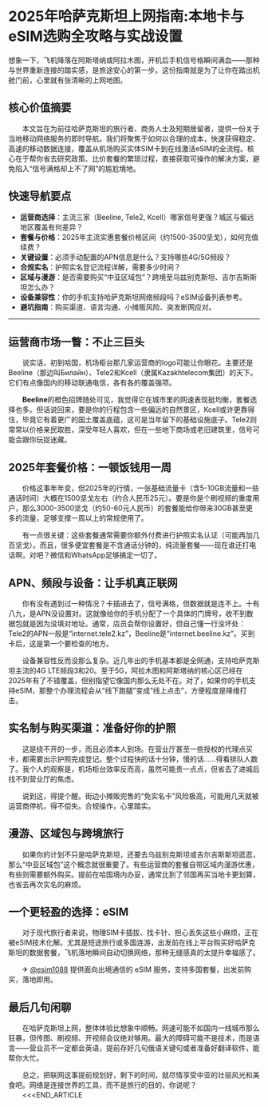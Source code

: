 # 2025年哈萨克斯坦上网指南:本地卡与eSIM选购全攻略与实战设置

想象一下，飞机降落在阿斯塔纳或阿拉木图，开机后手机信号格瞬间满血——那种与世界重新连接的踏实感，是旅途安心的第一步。这份指南就是为了让你在踏出机舱门前，心里就有张清晰的上网地图。

## 核心价值摘要

　　本文旨在为前往哈萨克斯坦的旅行者、商务人士及短期居留者，提供一份关于当地移动网络服务的即时导航。我们将聚焦于如何以合理的成本，快速获得稳定、高速的移动数据连接，覆盖从机场购买实体SIM卡到在线激活eSIM的全流程。核心在于帮你省去研究政策、比价套餐的繁琐过程，直接获取可操作的解决方案，避免陷入“信号满格却上不了网”的尴尬境地。

## 快速导航要点

-   **运营商选择**：主流三家（Beeline, Tele2, Kcell）哪家信号更强？城区与偏远地区覆盖有何差异？
-   **套餐与价格**：2025年主流实惠套餐价格区间（约1500-3500坚戈），如何充值续费？
-   **关键设置**：必须手动配置的APN信息是什么？支持哪些4G/5G频段？
-   **合规实名**：护照实名登记流程详解，需要多少时间？
-   **区域与漫游**：是否需要购买“中亚区域包”？跨境至乌兹别克斯坦、吉尔吉斯斯坦怎么办？
-   **设备兼容性**：你的手机支持哈萨克斯坦网络频段吗？eSIM设备列表参考。
-   **避坑指南**：购买渠道、语言沟通、小摊贩风险、突发断网应对。

---

## 运营商市场一瞥：不止三巨头

　　说实话，初到哈国，机场柜台那几家运营商的logo可能让你眼花。主要还是Beeline（那边叫Билайн）、Tele2和Kcell（隶属Kazakhtelecom集团）的天下。它们有点像国内的移动联通电信，各有各的覆盖强项。

　　**Beeline**的橙色招牌随处可见，我觉得它在城市里的网速表现挺均衡，套餐选择也多。但话说回来，要是你的行程包含一些偏远的自然景区，Kcell或许更靠得住，毕竟它有着更广的国土覆盖底蕴，这可是当年留下的基础设施底子。Tele2则常常以价格亲民取胜，深受年轻人喜欢，但在一些地下商场或老旧建筑里，信号可能会跟你玩捉迷藏。

## 2025年套餐价格：一顿饭钱用一周

　　价格这事年年变，但2025年的行情，一张基础流量卡（含5-10GB流量和一些通话时间）大概在1500坚戈左右（约合人民币25元）。要是你是个刷视频的重度用户，那么3000-3500坚戈（约50-60元人民币）的套餐能给你带来30GB甚至更多的流量，足够支撑一周以上的常规使用了。

　　有一点很关键：这些套餐通常需要你额外付费进行护照实名认证（可能再加几百坚戈）。而且，很多便宜套餐是不含通话分钟的，纯流量套餐——现在谁还打电话啊，对吧？微信和WhatsApp足够搞定一切了。

## APN、频段与设备：让手机真正联网

　　你有没有遇到过一种情况？卡插进去了，信号满格，但数据就是连不上。十有八九，是APN没设置对。这就像给你的手机分配了一个具体的门牌号，收不到数据包就是因为没填对地址。通常，店员会帮你设置好，但自己懂一行没坏处：Tele2的APN一般是“internet.tele2.kz”，Beeline是“internet.beeline.kz”。买到卡后，这是第一个要检查的地方。

　　设备兼容性反而没那么复杂。近几年出的手机基本都是全网通，支持哈萨克斯坦主流的4G LTE频段3和20。至于5G，阿拉木图和阿斯塔纳的核心区已经在2025年有了不错覆盖，但别指望它像国内那么无处不在。对了，如果你的手机支持eSIM，那整个办理流程会从“线下跑腿”变成“线上点击”，方便程度是降维打击。

## 实名制与购买渠道：准备好你的护照

　　这是绕不开的一步，而且必须本人到场。在营业厅甚至一些授权的代理点买卡，都需要出示护照完成登记。整个过程快的话十分钟，慢的话……得看排队人数了。我个人的观察是，机场柜台效率反而高，虽然可能贵一点点，但省去了进城后找不到营业厅的焦虑。

　　说到这，得提个醒。街边小摊贩兜售的“免实名卡”风险极高，可能用几天就被运营商停机，得不偿失。合规操作，心里踏实。

## 漫游、区域包与跨境旅行

　　如果你的计划不只是哈萨克斯坦，还要去乌兹别克斯坦或吉尔吉斯斯坦逛逛，那么“中亚区域包”这个概念就很重要了。有些运营商的套餐自带区域内漫游优惠，有些则需要额外购买。提前在哈国境内办妥，通常比到了邻国再买当地卡更划算，也省去再次实名的麻烦。

## 一个更轻盈的选择：eSIM

　　对于现代旅行者来说，物理SIM卡插拔、找卡针、担心丢失这些小麻烦，正在被eSIM技术化解。尤其是短途旅行或多国连游，出发前在线上平台购买好哈萨克斯坦的数据套餐，飞机落地瞬间自动切换网络，那种无缝感真的太提升幸福感了。

　　✈ [@esim1088](https://t.me/s/esim1088) 提供面向出境通信的 eSIM 服务，支持多国套餐，出发前购买，落地即用。

## 最后几句闲聊

　　在哈萨克斯坦上网，整体体验比想象中顺畅。网速可能不如国内一线城市那么狂暴，但传图、刷视频、开视频会议绝对够用。最大的障碍可能不是技术，而是语言——营业员不一定都会英语，提前存好几句俄语关键句或者准备好翻译软件，能帮你大忙。

　　总之，把联网这事提前规划好，剩下的时间，就尽情享受中亚的壮丽风光和美食吧。网络是连接世界的工具，而不是旅行的目的，你说呢？
　　<<<END_ARTICLE